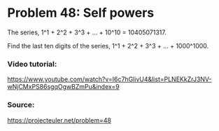 # Problem 48: Self powers

The series, 1^1 + 2^2 + 3^3 + ... + 10^10 = 10405071317.

Find the last ten digits of the series, 1^1 + 2^2 + 3^3 + ... + 1000^1000.

### Video tutorial: 
https://www.youtube.com/watch?v=I6c7hGlivU4&list=PLNEKkZrJ3NV-wNjCMxPS86sgqOgwBZmPu&index=9

### Source:
https://projecteuler.net/problem=48

